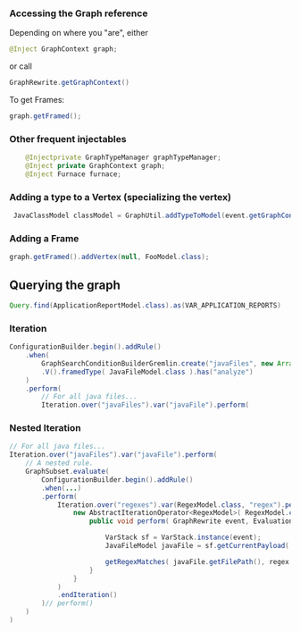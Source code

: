 ### Accessing the Graph reference

Depending on where you "are", either 

```java
@Inject GraphContext graph;
```
or call 

```java
GraphRewrite.getGraphContext()
```
To get Frames:

```java
graph.getFramed();
```

### Other frequent injectables

```java
    @Injectprivate GraphTypeManager graphTypeManager;    
    @Inject private GraphContext graph;
    @Inject Furnace furnace;
```

### Adding a type to a Vertex (specializing the vertex)

```java
 JavaClassModel classModel = GraphUtil.addTypeToModel(event.getGraphContext(), frame, JavaClassModel.class);
```

### Adding a Frame
```java
graph.getFramed().addVertex(null, FooModel.class);
```

## Querying the graph
```java
Query.find(ApplicationReportModel.class).as(VAR_APPLICATION_REPORTS)
```

### Iteration

```java
ConfigurationBuilder.begin().addRule()
    .when(
        GraphSearchConditionBuilderGremlin.create("javaFiles", new ArrayList())
        .V().framedType( JavaFileModel.class ).has("analyze")
    )
    .perform(
        // For all java files...
        Iteration.over("javaFiles").var("javaFile").perform(
```

### Nested Iteration

```java
// For all java files...
Iteration.over("javaFiles").var("javaFile").perform(
    // A nested rule.
    GraphSubset.evaluate(
        ConfigurationBuilder.begin().addRule()
        .when(...)
        .perform(
            Iteration.over("regexes").var(RegexModel.class, "regex").perform(
                new AbstractIterationOperator<RegexModel>( RegexModel.class, "regex" ) {
                    public void perform( GraphRewrite event, EvaluationContext context, RegexModel regex ) {

                        VarStack sf = VarStack.instance(event);
                        JavaFileModel javaFile = sf.getCurrentPayload( JavaFileModel.class, "javaFile");

                        getRegexMatches( javaFile.getFilePath(), regex.getRegex() );
                    }
                }
            )
            .endIteration()
        )// perform()
    )
)
```